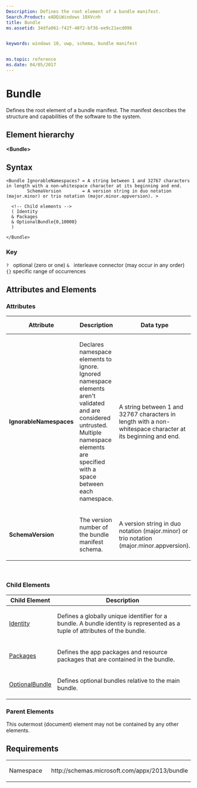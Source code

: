 ```yaml
---
Description: Defines the root element of a bundle manifest.
Search.Product: eADQiWindows 10XVcnh
title: Bundle
ms.assetid: 34dfa061-f42f-40f2-bf36-ee9c21ecd096


keywords: windows 10, uwp, schema, bundle manifest


ms.topic: reference
ms.date: 04/05/2017
---
```


# Bundle

Defines the root element of a bundle manifest. The manifest describes the structure and capabilities of the software to the system.

## Element hierarchy

**&lt;Bundle&gt;**

## Syntax

``` syntax
<Bundle IgnorableNamespaces? = A string between 1 and 32767 characters in length with a non-whitespace character at its beginning and end.
        SchemaVersion        = A version string in duo notation (major.minor) or trio notation (major.minor.appversion). >

  <!-- Child elements -->
  ( Identity
  & Packages
  & OptionalBundle{0,10000}
  )

</Bundle>
```

### Key

`?`   optional (zero or one)
`&`   interleave connector (may occur in any order)
`{}`  specific range of occurrences

## Attributes and Elements


### Attributes

<table>
<colgroup>
<col width="20%" />
<col width="20%" />
<col width="20%" />
<col width="20%" />
<col width="20%" />
</colgroup>
<thead>
<tr class="header">
<th>Attribute</th>
<th>Description</th>
<th>Data type</th>
<th>Required</th>
<th>Default value</th>
</tr>
</thead>
<tbody>
<tr class="odd">
<td><strong>IgnorableNamespaces</strong></td>
<td><p>Declares namespace elements to ignore. Ignored namespace elements aren't validated and are considered untrusted. Multiple namespace elements are specified with a space between each namespace.</p></td>
<td>A string between 1 and 32767 characters in length with a non-whitespace character at its beginning and end.</td>
<td>No</td>
<td></td>
</tr>
<tr class="even">
<td><strong>SchemaVersion</strong></td>
<td><p>The version number of the bundle manifest schema.</p></td>
<td>A version string in duo notation (major.minor) or trio notation (major.minor.appversion).</td>
<td>Yes</td>
<td></td>
</tr>
</tbody>
</table>

 

### Child Elements

<table>
<thead>
<tr class="header">
<th>Child Element</th>
<th>Description</th>
</tr>
</thead>
<tbody>
<tr class="odd">
<td><a href="element-identity.md">Identity</a> </td>
<td><p>Defines a globally unique identifier for a bundle. A bundle identity is represented as a tuple of attributes of the bundle.</p></td>
</tr>
<tr class="even">
<td><a href="element-packages.md">Packages</a> </td>
<td><p>Defines the app packages and resource packages that are contained in the bundle.</p></td>
</tr>
<tr class="odd">
<td><a href="element-optionalbundle.md">OptionalBundle</a> </td>
<td><p>Defines optional bundles relative to the main bundle.</p></td>
</tr>
</tbody>
</table>

### Parent Elements

This outermost (document) element may not be contained by any other elements.

## Requirements

<table>
<colgroup>
<col width="50%" />
<col width="50%" />
</colgroup>
<tbody>
<tr class="odd">
<td><p>Namespace</p></td>
<td><p>http://schemas.microsoft.com/appx/2013/bundle</p></td>
</tr>
</tbody>
</table>

 

 



